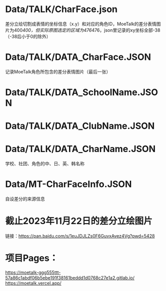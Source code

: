 # Data/TALK/CharFace.json 
差分立绘切割成表情的坐标信息（x.y）和对应的角色ID，MoeTalk的差分表情图片为400*400，但实际原图选定的区域为476*476，json里记录的xy坐标全部-38（-38后小于0的除外） 
# Data/TALK/DATA_CharFace.JSON 
记录MoeTalk角色所包含的差分表情图片（最后一张） 
# Data/TALK/DATA_SchoolName.JSON 
# Data/TALK/DATA_ClubName.JSON 
# Data/TALK/DATA_CharName.JSON 
学校、社团、角色的中、日、英、韩名称 
# Data/MT-CharFaceInfo.JSON 
自设差分的来源信息 
# 截止2023年11月22日的差分立绘图片
链接：https://pan.baidu.com/s/1euJDJLZs0F6GuvxAvez4Vg?pwd=5428
# 项目Pages： 
https://moetalk-ggg555ttt-57a86c1abdf06b5ebe191f38161beddd1d0768c27e1a2.gitlab.io/ 
https://moetalk.vercel.app/

